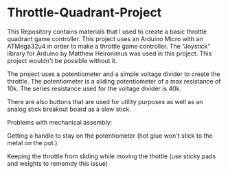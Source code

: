 # Throttle-Quadrant-Project
This Repository contains materials that I used to create a basic throttle quadrant game controller.
This project uses an Arduino Micro with an ATMega32u4 in order to make a throttle game controller.
The "Joystick" library for Arduino by Matthew Heironimus was used in this project.  This project wouldn't be possible without it.

The project uses a potentiometer and a simple voltage divider to create the throttle.  The potentiometer is a sliding potentiometer of a max resistance of 10k.  The series resistance used for the voltage divider is 40k.

There are also buttons that are used for utility purposes as well as an analog stick breakout board as a slew stick.

Problems with mechanical assembly:

Getting a handle to stay on the potentiometer (hot glue won't stick to the metal on the pot.)

Keeping the throttle from sliding while moving the thottle (use sticky pads and weights to rememdy this issue)
